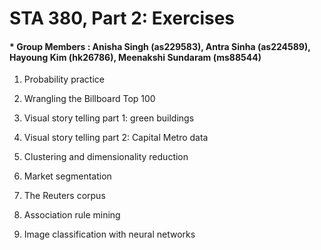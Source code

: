 # STA 380, Part 2: Exercises 
#### * Group Members : Anisha Singh (as229583), Antra Sinha (as224589), Hayoung Kim (hk26786), Meenakshi Sundaram (ms88544)


1. Probability practice

2. Wrangling the Billboard Top 100

3. Visual story telling part 1: green buildings

4. Visual story telling part 2: Capital Metro data

5. Clustering and dimensionality reduction

6. Market segmentation

7. The Reuters corpus

8. Association rule mining

9. Image classification with neural networks

